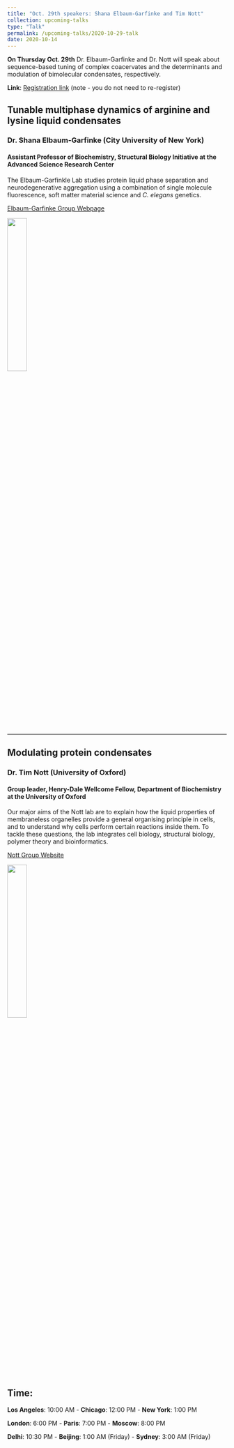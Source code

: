 ```yaml
---
title: "Oct. 29th speakers: Shana Elbaum-Garfinke and Tim Nott"
collection: upcoming-talks
type: "Talk"
permalink: /upcoming-talks/2020-10-29-talk
date: 2020-10-14
---
```


**On Thursday Oct. 29th** Dr. Elbaum-Garfinke and Dr. Nott will speak about sequence-based tuning of complex coacervates and the determinants and modulation of bimolecular condensates, respectively.

**Link**: [Registration link](https://forms.gle/eGgFFj7Tx3wAB2qh9) (note - you do not need to re-register)


## Tunable multiphase dynamics of arginine and lysine liquid condensates	

### Dr. Shana Elbaum-Garfinke (City University of New York)

#### Assistant Professor of Biochemistry, Structural Biology Initiative at the Advanced Science Research Center
The Elbaum-Garfinkle Lab studies protein liquid phase separation and neurodegenerative aggregation using a combination of single molecule fluorescence, soft matter material science and *C. elegans* genetics. 

[Elbaum-Garfinke Group Webpage](https://selbaum.ws.gc.cuny.edu/)

<img src="{{site.baseurl}}/images/speakers/2020/shani.jpg" width="30%">

---


## Modulating protein condensates

### Dr. Tim Nott (University of Oxford)

#### Group leader, Henry-Dale Wellcome Fellow, Department of Biochemistry at the University of Oxford
Our major aims of the Nott lab are to explain how the liquid properties of membraneless organelles provide a general organising principle in cells, and to understand why cells perform certain reactions inside them. To tackle these questions, the lab integrates cell biology, structural biology, polymer theory and bioinformatics. 


[Nott Group Website](http://www.nottlab.com/)

<img src="{{site.baseurl}}/images/speakers/2020/nott.png" width="30%">


## Time:
**Los Angeles**: 10:00 AM - **Chicago**: 12:00 PM  - **New York**: 1:00 PM 

**London**: 6:00 PM - **Paris**: 7:00 PM - **Moscow**: 8:00 PM 

**Delhi**: 10:30 PM - **Beijing**: 1:00 AM (Friday)  - **Sydney**: 3:00 AM (Friday)




